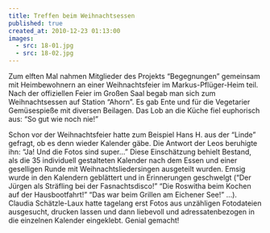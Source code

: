 ```yaml
---
title: Treffen beim Weihnachtsessen
published: true
created_at: 2010-12-23 01:13:00
images:
  - src: 18-01.jpg
  - src: 18-02.jpg
---
```


Zum elften Mal nahmen Mitglieder des Projekts “Begegnungen” gemeinsam mit Heimbewohnern an einer Weihnachtsfeier im Markus-Pflüger-Heim teil. Nach der offiziellen Feier im Großen Saal begab man sich zum Weihnachtsessen auf Station “Ahorn”. Es gab Ente und für die Vegetarier Gemüsespieße mit diversen Beilagen. Das Lob an die Küche fiel euphorisch aus: “So gut wie noch nie!”

Schon vor der Weihnachtsfeier hatte zum Beispiel Hans H. aus der “Linde” gefragt, ob es denn wieder Kalender gäbe. Die Antwort der Leos beruhigte ihn: “Ja! Und die Fotos sind super…” Diese Einschätzung behielt Bestand, als die 35 individuell gestalteten Kalender nach dem Essen und einer geselligen Runde mit Weihnachtsliedersingen ausgeteilt wurden. Emsig wurde in den Kalendern geblättert und in Erinnerungen geschwelgt (“Der Jürgen als Sträfling bei der Fasnachtsdisco!” “Die Roswitha beim Kochen auf der Hausbootfahrt!” “Das war beim Grillen am Eichener See!” …). Claudia Schätzle-Laux hatte tagelang erst Fotos aus unzähligen Fotodateien ausgesucht, drucken lassen und dann liebevoll und adressatenbezogen in die einzelnen Kalender eingeklebt. Genial gemacht!
